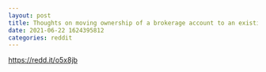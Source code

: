 ```yaml
--- 
layout: post 
title: Thoughts on moving ownership of a brokerage account to an existing LLC 
date: 2021-06-22 1624395812 
categories: reddit 
--- 
```

https://redd.it/o5x8jb